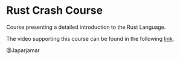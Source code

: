 # Rust Crash Course

Course presenting a detailed introduction to the Rust Language.

The video supporting this course can be found in the following [link](https://www.youtube.com/watch?v=zF34dRivLOw&t=1s).

@Japarjamar
